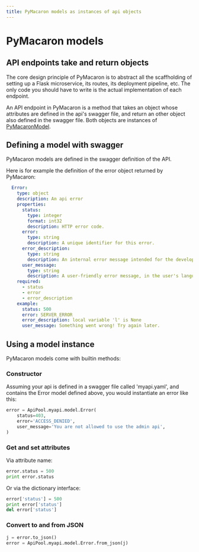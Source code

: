 ```yaml
---
title: PyMacaron models as instances of api objects
---
```


PyMacaron models
================

## API endpoints take and return objects

The core design principle of PyMacaron is to abstract all the scaffholding of setting up
a Flask microservice, its routes, its deployment pipeline, etc. The only code you should
have to write is the actual implementation of each endpoint.

An API endpoint in PyMacaron is a method that takes an object whose attributes are defined
in the api's swagger file, and return an other object also defined in the swagger file. Both
objects are instances of [PyMacaronModel](https://github.com/pymacaron/pymacaron-core/blob/master/pymacaron_core/models.py).

## Defining a model with swagger

PyMacaron models are defined in the swagger definition of the API. 

Here is for example the definition of the error object returned by PyMacaron:

```yaml
  Error:
    type: object
    description: An api error
    properties:
      status:
        type: integer
        format: int32
        description: HTTP error code.
      error:
        type: string
        description: A unique identifier for this error.
      error_description:
        type: string
        description: An internal error message intended for the developer.
      user_message:
        type: string
        description: A user-friendly error message, in the user's language, to be displayed in the app.
    required:
      - status
      - error
      - error_description
    example:
      status: 500
      error: SERVER_ERROR
      error_description: local variable 'l' is None
      user_message: Something went wrong! Try again later.

```

## Using a model instance

PyMacaron models come with builtin methods:

### Constructor

Assuming your api is defined in a swagger file called 'myapi.yaml', and contains the Error model defined above, you would instantiate an error like this:

```python
error = ApiPool.myapi.model.Error(
    status=403,
    error='ACCESS_DENIED',
    user_message='You are not allowed to use the admin api',
)
```

### Get and set attributes

Via attribute name:

```python
error.status = 500
print error.status
```

Or via the dictionary interface:

```python
error['status'] = 500
print error['status']
del error['status']
```

### Convert to and from JSON

```python
j = error.to_json()
error = ApiPool.myapi.model.Error.from_json(j)
```


